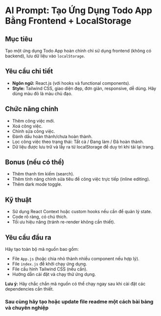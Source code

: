 # AI Prompt: Tạo Ứng Dụng Todo App Bằng Frontend + LocalStorage

## Mục tiêu

Tạo một ứng dụng Todo App hoàn chỉnh chỉ sử dụng frontend (không có backend), lưu dữ liệu vào `localStorage`.

## Yêu cầu chi tiết

- **Ngôn ngữ:** React.js (với hooks và functional components).
- **Style:** Tailwind CSS, giao diện đẹp, đơn giản, responsive, dễ dùng. Hãy dùng màu đỏ là màu chủ đạo.

## Chức năng chính

- Thêm công việc mới.
- Xoá công việc.
- Chỉnh sửa công việc.
- Đánh dấu hoàn thành/chưa hoàn thành.
- Lọc công việc theo trạng thái: Tất cả / Đang làm / Đã hoàn thành.
- Dữ liệu được lưu trữ và lấy ra từ localStorage để duy trì khi tải lại trang.

## Bonus (nếu có thể)

- Thêm thanh tìm kiếm (search).
- Thêm tính năng chỉnh sửa tiêu đề công việc trực tiếp (inline editing).
- Thêm dark mode toggle.

## Kỹ thuật

- Sử dụng React Context hoặc custom hooks nếu cần để quản lý state.
- Code rõ ràng, có chú thích.
- Tối ưu hiệu năng (tránh re-render không cần thiết).

## Yêu cầu đầu ra

Hãy tạo toàn bộ mã nguồn bao gồm:

- File `App.js` (hoặc chia nhỏ thành nhiều component nếu hợp lý).
- File `index.js` để khởi chạy ứng dụng.
- File cấu hình Tailwind CSS (nếu cần).
- Hướng dẫn cài đặt và chạy thử ứng dụng.

**Lưu ý:** Hãy chắc chắn mã nguồn có thể chạy ngay sau khi cài đặt các dependencies cần thiết.

### Sau cùng hãy tạo hoặc update file readme một cách bài bảng và chuyên nghiệp
